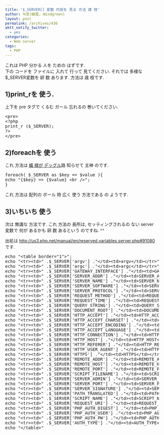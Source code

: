 ```yaml
---
title: '$_SERVER[] 変数 内容を 見る 方法 歳 枝'
author: 녹풍(綠風, Windgreen)
layout: post
permalink: /archives/436
aktt_notify_twitter:
  - yes
categories:
  - Web server
tags:
  - PHP
---
```

これは PHP 分かる 人を ための はずです.  
下の コードを ファイルに 入れて 行って 見てください. それでは 多様な $_SERVER変数を 卵 数 あります. 方法は 歳 枝です.

## 1)print_rを 使う.

上下を pre タグで くるむ ガール 忘れるの 巻いてください.

<pre class="brush:php">&lt;pre&gt;
&lt;?php
print_r ($_SERVER);
?&gt;
&lt;/pre&gt;
</pre>

## 2)foreachを 使う

これ 方法は <a href="http://jptrans.naver.net/j2k_loading2.php/korean/jp.mytory.local/wp-content/temp/get_post.php?p=436#comment6663601" target="_self">蟻 様が デッグル</a>路 知らせて 主神 のです.

<pre class="brush:php">foreach( $_SERVER as $key =&gt; $value ){
echo "{$key} =&gt; {$value} &lt;br /&gt;";
}
</pre>

これ 方法は 配列の ボール 時 広く 使う 方法である の ようです.

## 3)いちいち 使う

次は 無識な 方法です. これ 方法の 長所は, セッティングされるの ない server 変数で 何が あるかも 卵 数 あるという のですね. ^^

<div>
  出処は <a target="_blank" href="http://us3.php.net/manual/en/reserved.variables.server.php#91080">http://us3.php.net/manual/en/reserved.variables.server.php#91080</a> です.
</div>

<pre class="brush:php">echo "&lt;table border="1"&gt;";
echo "&lt;tr&gt;&lt;td&gt;" .$_SERVER[&#039;argv&#039;] ."&lt;/td&gt;&lt;td&gt;argv&lt;/td&gt;&lt;/tr&gt;";
echo "&lt;tr&gt;&lt;td&gt;" .$_SERVER[&#039;argc&#039;] ."&lt;/td&gt;&lt;td&gt;argc&lt;/td&gt;&lt;/tr&gt;";
echo "&lt;tr&gt;&lt;td&gt;" .$_SERVER[&#039;GATEWAY_INTERFACE&#039;] ."&lt;/td&gt;&lt;td&gt;GATEWAY_INTERFACE&lt;/td&gt;&lt;/tr&gt;";
echo "&lt;tr&gt;&lt;td&gt;" .$_SERVER[&#039;SERVER_ADDR&#039;] ."&lt;/td&gt;&lt;td&gt;SERVER_ADDR&lt;/td&gt;&lt;/tr&gt;";
echo "&lt;tr&gt;&lt;td&gt;" .$_SERVER[&#039;SERVER_NAME&#039;] ."&lt;/td&gt;&lt;td&gt;SERVER_NAME&lt;/td&gt;&lt;/tr&gt;";
echo "&lt;tr&gt;&lt;td&gt;" .$_SERVER[&#039;SERVER_SOFTWARE&#039;] ."&lt;/td&gt;&lt;td&gt;SERVER_SOFTWARE&lt;/td&gt;&lt;/tr&gt;";
echo "&lt;tr&gt;&lt;td&gt;" .$_SERVER[&#039;SERVER_PROTOCOL&#039;] ."&lt;/td&gt;&lt;td&gt;SERVER_PROTOCOL&lt;/td&gt;&lt;/tr&gt;";
echo "&lt;tr&gt;&lt;td&gt;" .$_SERVER[&#039;REQUEST_METHOD&#039;] ."&lt;/td&gt;&lt;td&gt;REQUEST_METHOD&lt;/td&gt;&lt;/tr&gt;";
echo "&lt;tr&gt;&lt;td&gt;" .$_SERVER[&#039;REQUEST_TIME&#039;] ."&lt;/td&gt;&lt;td&gt;REQUEST_TIME&lt;/td&gt;&lt;/tr&gt;";
echo "&lt;tr&gt;&lt;td&gt;" .$_SERVER[&#039;QUERY_STRING&#039;] ."&lt;/td&gt;&lt;td&gt;QUERY_STRING&lt;/td&gt;&lt;/tr&gt;";
echo "&lt;tr&gt;&lt;td&gt;" .$_SERVER[&#039;DOCUMENT_ROOT&#039;] ."&lt;/td&gt;&lt;td&gt;DOCUMENT_ROOT&lt;/td&gt;&lt;/tr&gt;";
echo "&lt;tr&gt;&lt;td&gt;" .$_SERVER[&#039;HTTP_ACCEPT&#039;] ."&lt;/td&gt;&lt;td&gt;HTTP_ACCEPT&lt;/td&gt;&lt;/tr&gt;";
echo "&lt;tr&gt;&lt;td&gt;" .$_SERVER[&#039;HTTP_ACCEPT_CHARSET&#039;] ."&lt;/td&gt;&lt;td&gt;HTTP_ACCEPT_CHARSET&lt;/td&gt;&lt;/tr&gt;";
echo "&lt;tr&gt;&lt;td&gt;" .$_SERVER[&#039;HTTP_ACCEPT_ENCODING&#039;] ."&lt;/td&gt;&lt;td&gt;HTTP_ACCEPT_ENCODING&lt;/td&gt;&lt;/tr&gt;";
echo "&lt;tr&gt;&lt;td&gt;" .$_SERVER[&#039;HTTP_ACCEPT_LANGUAGE&#039;] ."&lt;/td&gt;&lt;td&gt;HTTP_ACCEPT_LANGUAGE&lt;/td&gt;&lt;/tr&gt;";
echo "&lt;tr&gt;&lt;td&gt;" .$_SERVER[&#039;HTTP_CONNECTION&#039;] ."&lt;/td&gt;&lt;td&gt;HTTP_CONNECTION&lt;/td&gt;&lt;/tr&gt;";
echo "&lt;tr&gt;&lt;td&gt;" .$_SERVER[&#039;HTTP_HOST&#039;] ."&lt;/td&gt;&lt;td&gt;HTTP_HOST&lt;/td&gt;&lt;/tr&gt;";
echo "&lt;tr&gt;&lt;td&gt;" .$_SERVER[&#039;HTTP_REFERER&#039;] ."&lt;/td&gt;&lt;td&gt;HTTP_REFERER&lt;/td&gt;&lt;/tr&gt;";
echo "&lt;tr&gt;&lt;td&gt;" .$_SERVER[&#039;HTTP_USER_AGENT&#039;] ."&lt;/td&gt;&lt;td&gt;HTTP_USER_AGENT&lt;/td&gt;&lt;/tr&gt;";
echo "&lt;tr&gt;&lt;td&gt;" .$_SERVER[&#039;HTTPS&#039;] ."&lt;/td&gt;&lt;td&gt;HTTPS&lt;/td&gt;&lt;/tr&gt;";
echo "&lt;tr&gt;&lt;td&gt;" .$_SERVER[&#039;REMOTE_ADDR&#039;] ."&lt;/td&gt;&lt;td&gt;REMOTE_ADDR&lt;/td&gt;&lt;/tr&gt;";
echo "&lt;tr&gt;&lt;td&gt;" .$_SERVER[&#039;REMOTE_HOST&#039;] ."&lt;/td&gt;&lt;td&gt;REMOTE_HOST&lt;/td&gt;&lt;/tr&gt;";
echo "&lt;tr&gt;&lt;td&gt;" .$_SERVER[&#039;REMOTE_PORT&#039;] ."&lt;/td&gt;&lt;td&gt;REMOTE_PORT&lt;/td&gt;&lt;/tr&gt;";
echo "&lt;tr&gt;&lt;td&gt;" .$_SERVER[&#039;SCRIPT_FILENAME&#039;] ."&lt;/td&gt;&lt;td&gt;SCRIPT_FILENAME&lt;/td&gt;&lt;/tr&gt;";
echo "&lt;tr&gt;&lt;td&gt;" .$_SERVER[&#039;SERVER_ADMIN&#039;] ."&lt;/td&gt;&lt;td&gt;SERVER_ADMIN&lt;/td&gt;&lt;/tr&gt;";
echo "&lt;tr&gt;&lt;td&gt;" .$_SERVER[&#039;SERVER_PORT&#039;] ."&lt;/td&gt;&lt;td&gt;SERVER_PORT&lt;/td&gt;&lt;/tr&gt;";
echo "&lt;tr&gt;&lt;td&gt;" .$_SERVER[&#039;SERVER_SIGNATURE&#039;] ."&lt;/td&gt;&lt;td&gt;SERVER_SIGNATURE&lt;/td&gt;&lt;/tr&gt;";
echo "&lt;tr&gt;&lt;td&gt;" .$_SERVER[&#039;PATH_TRANSLATED&#039;] ."&lt;/td&gt;&lt;td&gt;PATH_TRANSLATED&lt;/td&gt;&lt;/tr&gt;";
echo "&lt;tr&gt;&lt;td&gt;" .$_SERVER[&#039;SCRIPT_NAME&#039;] ."&lt;/td&gt;&lt;td&gt;SCRIPT_NAME&lt;/td&gt;&lt;/tr&gt;";
echo "&lt;tr&gt;&lt;td&gt;" .$_SERVER[&#039;REQUEST_URI&#039;] ."&lt;/td&gt;&lt;td&gt;REQUEST_URI&lt;/td&gt;&lt;/tr&gt;";
echo "&lt;tr&gt;&lt;td&gt;" .$_SERVER[&#039;PHP_AUTH_DIGEST&#039;] ."&lt;/td&gt;&lt;td&gt;PHP_AUTH_DIGEST&lt;/td&gt;&lt;/tr&gt;";
echo "&lt;tr&gt;&lt;td&gt;" .$_SERVER[&#039;PHP_AUTH_USER&#039;] ."&lt;/td&gt;&lt;td&gt;PHP_AUTH_USER&lt;/td&gt;&lt;/tr&gt;";
echo "&lt;tr&gt;&lt;td&gt;" .$_SERVER[&#039;PHP_AUTH_PW&#039;] ."&lt;/td&gt;&lt;td&gt;PHP_AUTH_PW&lt;/td&gt;&lt;/tr&gt;";
echo "&lt;tr&gt;&lt;td&gt;" .$_SERVER[&#039;AUTH_TYPE&#039;] ."&lt;/td&gt;&lt;td&gt;AUTH_TYPE&lt;/td&gt;&lt;/tr&gt;";
echo "&lt;/table&gt;"
</pre>